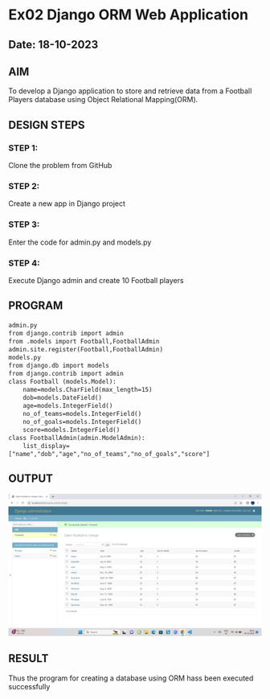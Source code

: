 # Ex02 Django ORM Web Application
## Date: 18-10-2023

## AIM
To develop a Django application to store and retrieve data from a Football Players database using Object Relational Mapping(ORM).



## DESIGN STEPS

### STEP 1:
Clone the problem from GitHub

### STEP 2:
Create a new app in Django project

### STEP 3:
Enter the code for admin.py and models.py

### STEP 4:
Execute Django admin and create 10 Football players

## PROGRAM
```
admin.py
from django.contrib import admin
from .models import Football,FootballAdmin
admin.site.register(Football,FootballAdmin)
models.py
from django.db import models
from django.contrib import admin
class Football (models.Model):
    name=models.CharField(max_length=15)
    dob=models.DateField()
    age=models.IntegerField()
    no_of_teams=models.IntegerField()
    no_of_goals=models.IntegerField()
    score=models.IntegerField()
class FootballAdmin(admin.ModelAdmin):
    list_display=["name","dob","age","no_of_teams","no_of_goals","score"]
```

## OUTPUT
![Alt text](<Screenshot (3).png>)


## RESULT
Thus the program for creating a database using ORM hass been executed successfully
